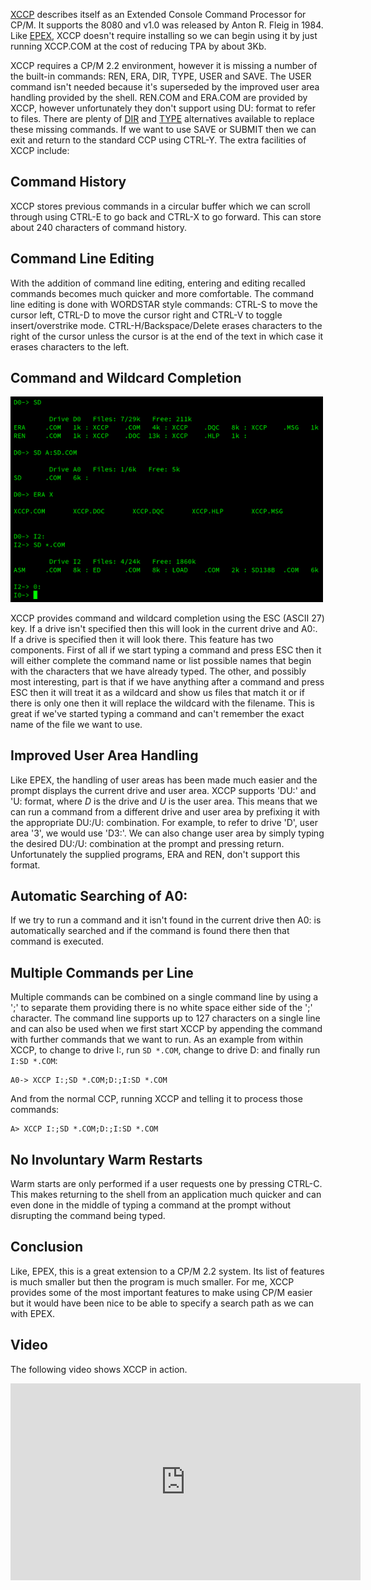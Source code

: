 [XCCP](http://cpmarchives.classiccmp.org/ftp.php?b=cpm%2FSoftware%2FWalnutCD%2Fcpm%2Fxccp "XCCP (v1.0) files from Walnut Creek CD: /cpm/xccp/") describes itself as an Extended Console Command Processor for CP/M. It supports the 8080 and v1.0 was released by Anton R. Fleig in 1984.  Like [EPEX](/articles/epex-an-environment-extension-for-cpm/ "TechTinkering Article: EPEX: An Environment Extension for CP/M"), XCCP doesn't require installing so we can begin using it by just running XCCP.COM at the cost of reducing TPA by about 3Kb.

XCCP requires a CP/M 2.2 environment, however it is missing a number of the built-in commands: REN, ERA, DIR, TYPE, USER and SAVE.    The USER command isn't needed because it's superseded by the improved user area handling provided by the shell.  REN.COM and ERA.COM are provided by XCCP, however unfortunately they don't support using DU: format to refer to files.  There are plenty of [DIR](/articles/dir-alternatives-on-cpm/ "TechTinkering Article: DIR Alternatives on CP/M") and [TYPE](/articles/text-viewers-on-cpm/ "TechTinkering Article: Text Viewers on CP/M") alternatives available to replace these missing commands.  If we want to use SAVE or SUBMIT then we can exit and return to the standard CCP using CTRL-Y.  The extra facilities of XCCP include:


## Command History

XCCP stores previous commands in a circular buffer which we can scroll through using CTRL-E to go back and CTRL-X to go forward.  This can store about 240 characters of command history.


## Command Line Editing

With the addition of command line editing, entering and editing recalled commands becomes much quicker and more comfortable.  The command line editing is done with WORDSTAR style commands:  CTRL-S to move the cursor left, CTRL-D to move the cursor right and CTRL-V to toggle insert/overstrike mode.  CTRL-H/Backspace/Delete erases characters to the right of the cursor unless the cursor is at the end of the text in which case it erases characters to the left.



## Command and Wildcard Completion

<img src="/img/articles/cpm_xccp.png" class="img-right" style="width: 500px; clear: right;" title="XCCP, showing search path, wildcard completion and improved user handling">

XCCP provides command and wildcard completion using the ESC (ASCII 27) key.  If a drive isn't specified then this will look in the current drive and A0:.  If a drive is specified then it will look there.  This feature has two components.  First of all if we start typing a command and press ESC then it will either complete the command name or list possible names that begin with the characters that we have already typed.  The other, and possibly most interesting, part is that if we have anything after a command and press ESC then it will treat it as a wildcard and show us files that match it or if there is only one then it will replace the wildcard with the filename.  This is great if we've started typing a command and can't remember the exact name of the file we want to use.


## Improved User Area Handling

Like EPEX, the handling of user areas has been made much easier and the prompt displays the current drive and user area.  XCCP supports 'DU:' and 'U: format, where _D_ is the drive and _U_ is the user area.  This means that we can run a command from a different drive and user area by prefixing it with the appropriate DU:/U: combination.  For example, to refer to drive 'D', user area '3', we would use 'D3:'.  We can also change user area by simply typing the desired DU:/U: combination at the prompt and pressing return.  Unfortunately the supplied programs, ERA and REN, don't support this format.


## Automatic Searching of A0:

If we try to run a command and it isn't found in the current drive then A0: is automatically searched and if the command is found there then that command is executed.


## Multiple Commands per Line

Multiple commands can be combined on a single command line by using a ';' to separate them providing there is no white space either side of the ';' character.  The command line supports up to 127 characters on a single line and can also be used when we first start XCCP by appending the command with further commands that we want to run.  As an example from within XCCP, to change to drive I:, run `SD *.COM`, change to drive D: and finally run `I:SD *.COM`:
```
A0-> XCCP I:;SD *.COM;D:;I:SD *.COM
```
And from the normal CCP, running XCCP and telling it to process those commands:
```
A> XCCP I:;SD *.COM;D:;I:SD *.COM
```

## No Involuntary Warm Restarts

Warm starts are only performed if a user requests one by pressing CTRL-C.  This makes returning to the shell from an application much quicker and can even done in the middle of typing a command at the prompt without disrupting the command being typed.

## Conclusion

Like, EPEX, this is a great extension to a CP/M 2.2 system.  Its list of features is much smaller but then the program is much smaller.  For me, XCCP provides some of the most important features to make using CP/M easier but it would have been nice to be able to specify a search path as we can with EPEX.


## Video

The following video shows XCCP in action.

<div class="youtube-wrapper">
<iframe width="560" height="315" src="https://www.youtube.com/embed/NRwhmfYGX58" frameborder="0" allow="accelerometer; autoplay; encrypted-media; gyroscope; picture-in-picture" allowfullscreen></iframe>
</div>
